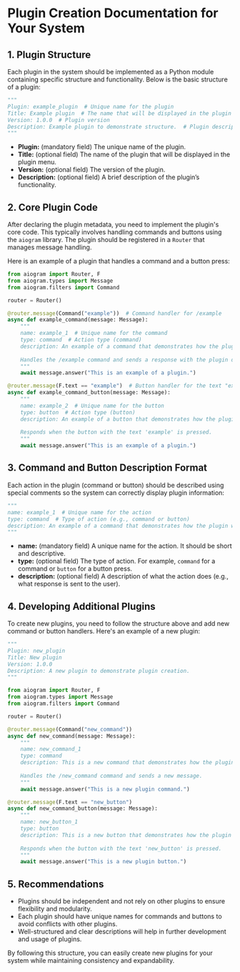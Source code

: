 # Plugin Creation Documentation for Your System

## 1. Plugin Structure

Each plugin in the system should be implemented as a Python module containing specific structure and functionality. Below is the basic structure of a plugin:

```python
"""
Plugin: example_plugin  # Unique name for the plugin
Title: Example plugin  # The name that will be displayed in the plugin menu
Version: 1.0.0  # Plugin version
Description: Example plugin to demonstrate structure.  # Plugin description
"""
```

- **Plugin:** (mandatory field) The unique name of the plugin.
- **Title:** (optional field) The name of the plugin that will be displayed in the plugin menu.
- **Version:** (optional field) The version of the plugin.
- **Description:** (optional field) A brief description of the plugin’s functionality.

## 2. Core Plugin Code

After declaring the plugin metadata, you need to implement the plugin's core code. This typically involves handling commands and buttons using the `aiogram` library. The plugin should be registered in a `Router` that manages message handling.

Here is an example of a plugin that handles a command and a button press:

```python
from aiogram import Router, F
from aiogram.types import Message
from aiogram.filters import Command

router = Router()

@router.message(Command("example"))  # Command handler for /example
async def example_command(message: Message):
    """
    name: example_1  # Unique name for the command
    type: command  # Action type (command)
    description: An example of a command that demonstrates how the plugin works.
    
    Handles the /example command and sends a response with the plugin description.
    """
    await message.answer("This is an example of a plugin.")

@router.message(F.text == "example")  # Button handler for the text "example"
async def example_command_button(message: Message):
    """
    name: example_2  # Unique name for the button
    type: button  # Action type (button)
    description: An example of a button that demonstrates how the plugin works.
    
    Responds when the button with the text 'example' is pressed.
    """
    await message.answer("This is an example of a plugin.")
```

## 3. Command and Button Description Format

Each action in the plugin (command or button) should be described using special comments so the system can correctly display plugin information:

```python
"""
name: example_1  # Unique name for the action
type: command  # Type of action (e.g., command or button)
description: An example of a command that demonstrates how the plugin works.  # Action description
"""
```

- **name:** (mandatory field) A unique name for the action. It should be short and descriptive.
- **type:** (optional field) The type of action. For example, `command` for a command or `button` for a button press.
- **description:** (optional field) A description of what the action does (e.g., what response is sent to the user).

## 4. Developing Additional Plugins

To create new plugins, you need to follow the structure above and add new command or button handlers. Here's an example of a new plugin:

```python
"""
Plugin: new_plugin
Title: New plugin
Version: 1.0.0
Description: A new plugin to demonstrate plugin creation.
"""

from aiogram import Router, F
from aiogram.types import Message
from aiogram.filters import Command

router = Router()

@router.message(Command("new_command"))
async def new_command(message: Message):
    """
    name: new_command_1
    type: command
    description: This is a new command that demonstrates how the plugin works.
    
    Handles the /new_command command and sends a new message.
    """
    await message.answer("This is a new plugin command.")

@router.message(F.text == "new_button")
async def new_command_button(message: Message):
    """
    name: new_button_1
    type: button
    description: This is a new button that demonstrates how the plugin works.
    
    Responds when the button with the text 'new_button' is pressed.
    """
    await message.answer("This is a new plugin button.")
```

## 5. Recommendations

- Plugins should be independent and not rely on other plugins to ensure flexibility and modularity.
- Each plugin should have unique names for commands and buttons to avoid conflicts with other plugins.
- Well-structured and clear descriptions will help in further development and usage of plugins.

By following this structure, you can easily create new plugins for your system while maintaining consistency and expandability.
